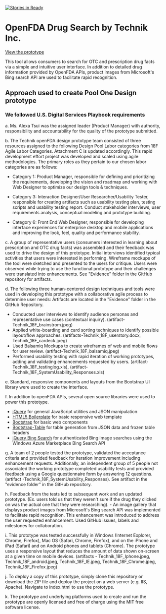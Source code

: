 [![Stories in Ready](https://badge.waffle.io/TechnikInc/openFDA-DesignPrototype.png?label=ready&title=Ready)](https://waffle.io/TechnikInc/openFDA-DesignPrototype)
# OpenFDA Drug Search by Technik Inc. 

[View the prototype](http://TechnikInc.github.io/openFDA-DesignPrototype)

This tool allows consumers to search for OTC and prescription drug facts via a simple and intuitive user interface. In addition to detailed drug information provided by OpenFDA APIs, product images from Microsoft's Bing search API are used to facilitate rapid recognition.

## Approach used to create Pool One Design prototype

### We followed U.S. Digital Services Playbook requirements

a. Ms. Alexa Tsui was the assigned leader (Product Manager) with authority, responsibility and accountability for the quality of the prototype submitted.

b. The Technik openFDA design prototype team consisted of three resources assigned to the following Design Pool Labor categories from 18F Agile Labor Categories. Attachment C is updated accordingly.
This rapid development effort project was developed and scaled using agile methodologies. The primary roles as they pertain to our chosen labor categories are as follows: 

 - Category 1: Product Manager, responsible for defining and
   prioritizing the requirements, developing the vision and roadmap and working with Web Designer to optimize our design tools & techniques.
   
 - Category 3: Interaction Designer/User Researcher/Usability Tester,
   responsible for creating artifacts such as usability testing plan,
   testing scripts and usability testing report. Conduct stakeholder
   interviews, user requirements analysis, conceptual modeling and
   prototype building.  
   
 - Category 6: Front End Web Designer, responsible
   for developing interface experiences for enterprise desktop and
   mobile applications and  improving the look, feel, quality and performance stability.

c. A group of representative users (consumers interested in learning about prescription and OTC drug facts) was assembled and their feedback was used to drive the design of this prototype. Initial interviews identified typical activities that users were interested in performing. Wireframe mockups of the tool were sketched and presented to the users for critique. Users were observed while trying to use the functional prototype and their challenges were translated into enhancements. See "Evidence" folder in the GitHub repository for artifacts.


d. The following three human-centered design techniques and tools were used in developing this prototype with a collaborative agile process to determine user needs: Artifacts are located in the "Evidence" folder in the GitHub Repository. 
- Conducted user interviews to identify audience personas and representative use cases (contextual inquiry). (artifact-Technik_18F_brainstrom.jpeg) 
- Applied white-boarding and card sorting techniques to identify possible layout/flow approaches. (artifacts-Technik_18F_userstory.docx, Technik_18F_cardeck.jpeg) 
- Used Balsamiq Mockups to create wireframes of web and mobile flows for user review. (artifact-Technik_18F_balsamiq.jpeg) 
- Performed usability testing with rapid iteration of working prototypes, adding and validating enhancements requested by users. (artifact-Technik_18F_testinglog.xls), (artifact-Technik_18F_SystemUsability_Responses.xls)

e. Standard, responsive components and layouts from the Bootstrap UI library were used to create the interface.

f. In addition to openFDA APIs, several open source libraries were used to power this prototype.
 - [jQuery](https://jquery.com/) for general JavaScript utilities and
   JSON manipulation
 -  [HTML5   Boilerplate](https://github.com/h5bp/html5-boilerplate) for basic responsive web template 
 - [Bootstrap](http://getbootstrap.com/) for basic web components
 - [Bootstrap-Table](https://github.com/wenzhixin/bootstrap-table) for table generation from JSON data and frozen table headers
 - [jQuery Bing Search](http://cbenard.github.io/jquery-bingsearch/) for authenticated Bing image searches using the Windows Azure Marketplace Bing Search API

g. A team of 2 people tested the prototype, validated the acceptance criteria and provided feedback for iteration improvement including enhancement requests. 
Additionally, an independent group of 5 people not associated the working prototype completed usability tests and provided feedback using a Google questionnaire form by answering 12 questions. (artifact -Technik_18F_SystemUsability_Responses). See artifact in the "evidence folder" in the GitHub repository.

h. Feedback from the tests led to subsequent work and an updated prototype. (Ex. users told us that they weren't sure if the drug they clicked on was the actual one that they were researching). - An image gallery that displays product images from Microsoft's Bing search API was implemented to facilitate rapid recognition. This enhancement was introduced to address the user requested enhancement. Used GitHub issues, labels and milestones for collaboration.

i. This prototype was tested successfully in Windows (Internet Explorer, Chrome, Firefox), Mac OS (Safari, Chrome, Firefox), and on the iPhone and iPad (Safari) and on Android phones and tablets (Chrome). The prototype uses a responsive layout that reduces the amount of data shown on-screen at a given time on mobile devices. (artifacts - Technik_18F_Iphone.jpeg, Technik_18F_android.jpeg, Technik_18F_IE.jpeg, Technik_18F_Chrome.jpeg, Technik_18F_Firefox.jpeg)

j. To deploy a copy of this prototype, simply clone this repository or download the ZIP file and deploy the project on a web server (e.g. IIS, Apache). Navigate to index.html to use the prototype.

k. The prototype and underlying platforms used to create and run the prototype are openly licensed and free of charge using the MIT free software license.

